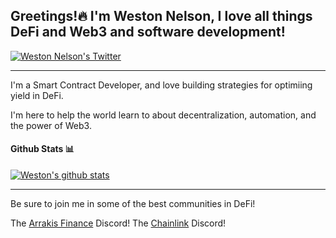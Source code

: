 <h2> Greetings!🔥 I'm Weston Nelson, I love all things DeFi and Web3 and software development! </h2>
    
[![Weston Nelson's Twitter](https://img.shields.io/badge/Twitter-1DA1F2?style=for-the-badge&logo=twitter&logoColor=white)](https://twitter.com/westonnelson)

_____________________________________


I'm a Smart Contract Developer, and love building strategies for optimiing yield in DeFi.

I'm here to help the world learn to about decentralization, automation, and the power of Web3.

#### Github Stats 📊

[![Weston's github stats](https://github-readme-stats.vercel.app/api?username=westonnelson)](https://github.com/anuraghazra/github-readme-stats)

_____________________________________

Be sure to join me in some of the best communities in DeFi! 


The [Arrakis Finance](https://discord.gg/arrakisfinance) Discord!
The [Chainlink](https://discord.gg/2YHSAey) Discord!

